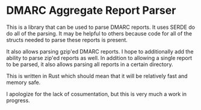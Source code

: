 # DMARC Aggregate Report Parser
This is a library that can be used to parse DMARC reports. It uses SERDE do do all of the parsing. It may be helpful to others because code for all of the structs needed to parse these reports is present.

It also allows parsing gzip'ed DMARC reports. I hope to additionally add the ability to parse zip'ed reports as well. In addition to allowing a single report to be parsed, it also allows parsing all reports in a certain directory.

This is written in Rust which should mean that it will be relatively fast and memory safe.

I apologize for the lack of cosumentation, but this is very much a work in progress.